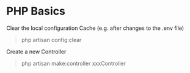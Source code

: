 
# PHP Basics

Clear the local configuration Cache (e.g. after changes to the .env file)
> php artisan config:clear

Create a new Controller
> php artisan make:controller xxxController
